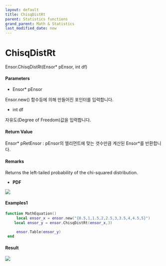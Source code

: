 ```yaml
---
layout: default
title: ChisqDistRt
parent: Statistics functions
grand_parent: Math & Statistics
last_modified_date: now
---
```


# ChisqDistRt

Ensor.ChisqDistRt\(Ensor\* pEnsor, int df\)

#### Parameters

* Ensor\* pEnsor

Ensor.new\(\) 함수등에 의해 만들어진 포인터를 입력합니다.

* int df

자유도\(Degree of Freedom\)값을 입력합니다.

#### Return Value

Ensor\* pRetEnsor : pEnsor의 엘리먼트에 맞는 갯수만큼 계산된 Ensor\*를 반환합니다.

#### Remarks

Returns the left-tailed probability of the chi-squared distribution.

* **PDF**

![](./StatisticsAPI/ChisqDistRtPdfGraph.png)

#### Examples1

```lua
function MathEquation()
     local ensor_x = ensor.new("{0.5,1,1.5,2,2.5,3,3.5,4,4.5,5}")
    local ensor_y = ensor.ChisqDistRt(ensor_x,3)

     ensor.Table(ensor_y)
 end
```

#### Result

![](./StatisticsAPI/ChisqDistRtResultTable.png)

